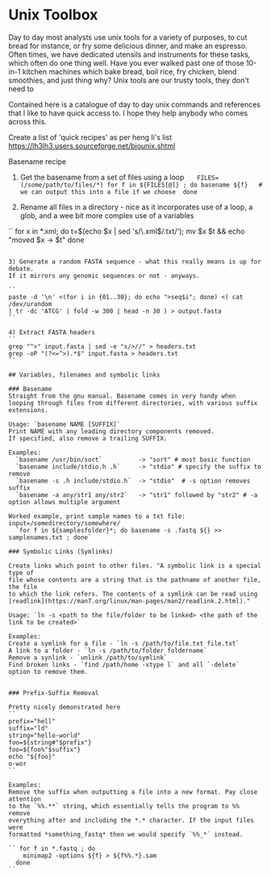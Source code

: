 # Unix Toolbox 

Day to day most analysts use unix tools for a variety of purposes, to cut bread
for instance, or fry some delicious dinner, and make an espresso. Often times,
we have dedicated utensils and instruments for these tasks, which often do one
thing well. Have you ever walked past one of those 10-in-1 kitchen machines
which bake bread, boil rice, fry chicken, blend smoothies, and just thing why?
Unix tools are our trusty tools, they don't need to  

Contained here is a catalogue of day to day unix commands and references that I like to have
quick access to. I hope they help anybody who comes across this.    


Create a list of 'quick recipes' as per heng li's list https://lh3lh3.users.sourceforge.net/biounix.shtml


Basename recipe
1) Get the basename from a set of files using a loop
``   
FILES=(/some/path/to/files/*)
for f in ${FILES[@]} ; do
  basename ${f}   # we can output this into a file if we choose 
done 
``


2) Rename all files in a directory - nice as it incorporates use of a loop, a glob, and a wee bit more complex use of a variables

``
for x in *.xml; do 
  t=$(echo $x | sed 's/\.xml$/.txt/'); 
  mv $x $t && echo "moved $x -> $t"
done
```

3) Generate a random FASTA sequence - what this really means is up for debate.
If it mirrors any genomic sequences or not - anyways. 

``   
paste -d '\n' <(for i in {01..30}; do echo ">seq$i"; done) <( cat /dev/urandom
| tr -dc 'ATCG' | fold -w 300 | head -n 30 ) > output.fasta 
``  

4) Extract FASTA headers    
``
grep "^>" input.fasta | sed -e "s/>//" > headers.txt
grep -oP "(?<=^>).*$" input.fasta > headers.txt
``

## Variables, filenames and symbolic links 

### Basename 
Straight from the gnu manual. Basename comes in very handy when looping through files from different directories, with various suffix extensions. 

Usage: `basename NAME [SUFFIX]`
Print NAME with any leading directory components removed.
If specified, also remove a trailing SUFFIX.

Examples:
  `basename /usr/bin/sort`          -> "sort" # most basic function
  `basename include/stdio.h .h`     -> "stdio" # specify the suffix to remove
  `basename -s .h include/stdio.h`  -> "stdio"  # -s option removes suffix
  `basename -a any/str1 any/str2`   -> "str1" followed by "str2" # -a option allows multiple argument

Worked example, print sample names to a txt file: 
input=/somedirectory/somewhere/ 
  `for f in ${samplesfolder}*; do basename -s .fastq ${} >> samplenames.txt ; done`    

### Symbolic Links (Symlinks) 

Create links which point to other files. "A symbolic link is a special type of
file whose contents are a string that is the pathname of another file, the file
to which the link refers. The contents of a symlink can be read using [readlink](https://man7.org/linux/man-pages/man2/readlink.2.html)." 

Usage: `ln -s <path to the file/folder to be linked> <the path of the link to be created>`

Examples: 
Create a symlink for a file - `ln -s /path/to/file.txt file.txt`   
A link to a folder - `ln -s /path/to/folder foldername`  
Remove a synlink - `unlink /path/to/symlink`    
Find broken links - `find /path/home -xtype l` and all `-delete` option to remove them.    


### Prefix-Suffix Removal

Pretty nicely demonstrated here
``
prefix="hell"
suffix="ld"
string="hello-world"
foo=${string#"$prefix"}
foo=${foo%"$suffix"}
echo "${foo}"
o-wor
``

Examples: 
Remove the suffix when outputting a file into a new format. Pay close attention
to the `%%.**` string, which essentially tells the program to %% remove
everything after and including the *.* character. If the input files were
formatted *something_fastq* then we would specify `%%_*` instead.   

`` for f in *.fastq ; do 
    minimap2 -options ${f} > ${f%%.*}.sam 
  done 
``   
















